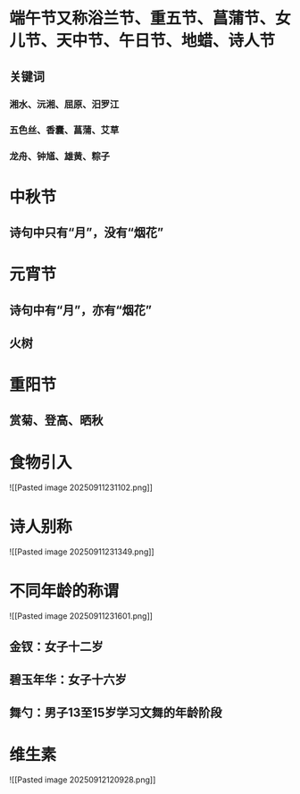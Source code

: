 # 端午节又称浴兰节、重五节、菖蒲节、女儿节、天中节、午日节、地蜡、诗人节
## 关键词
### 湘水、沅湘、屈原、汨罗江
### 五色丝、香囊、菖蒲、艾草
### 龙舟、钟馗、雄黄、粽子
# 中秋节
## 诗句中只有“月”，没有“烟花”
# 元宵节
## 诗句中有“月”，亦有“烟花”
## 火树
# 重阳节
## 赏菊、登高、晒秋
# 食物引入
![[Pasted image 20250911231102.png]]
# 诗人别称
![[Pasted image 20250911231349.png]]
# 不同年龄的称谓
![[Pasted image 20250911231601.png]]
## 金钗：女子十二岁
## 碧玉年华：女子十六岁
## 舞勺：男子13至15岁学习文舞的年龄阶段

# 维生素
![[Pasted image 20250912120928.png]]

